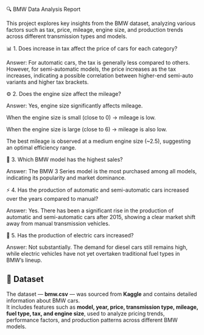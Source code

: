 🔍 BMW Data Analysis Report

This project explores key insights from the BMW dataset, analyzing various factors such as tax, price, mileage, engine size, and production trends across different transmission types and models.

📊 1. Does increase in tax affect the price of cars for each category?

Answer:
For automatic cars, the tax is generally less compared to others.
However, for semi-automatic models, the price increases as the tax increases, indicating a possible correlation between higher-end semi-auto variants and higher tax brackets.

⚙️ 2. Does the engine size affect the mileage?

Answer:
Yes, engine size significantly affects mileage.

When the engine size is small (close to 0) → mileage is low.

When the engine size is large (close to 6) → mileage is also low.

The best mileage is observed at a medium engine size (~2.5), suggesting an optimal efficiency range.

🚗 3. Which BMW model has the highest sales?

Answer:
The BMW 3 Series model is the most purchased among all models, indicating its popularity and market dominance.

⚡ 4. Has the production of automatic and semi-automatic cars increased over the years compared to manual?

Answer:
Yes. There has been a significant rise in the production of automatic and semi-automatic cars after 2015, showing a clear market shift away from manual transmission vehicles.

🔋 5. Has the production of electric cars increased?

Answer:
Not substantially. The demand for diesel cars still remains high, while electric vehicles have not yet overtaken traditional fuel types in BMW’s lineup.


## 📂 Dataset

The dataset — **bmw.csv** — was sourced from **Kaggle** and contains detailed information about BMW cars.  
It includes features such as **model, year, price, transmission type, mileage, fuel type, tax, and engine size**, used to analyze pricing trends, performance factors, and production patterns across different BMW models.

